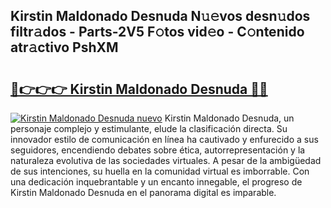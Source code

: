 ## Kirstin Maldonado Desnuda N𝚞𝚎vos desn𝚞dos filtr𝚊dos - Parts-2V5 F𝚘tos vid𝚎o - C𝚘ntenido atr𝚊ctivo PshXM

# <h2><a href="http://mba7vy.tromn.icu/?c=Kirstin+Maldonado+Desnuda">🔗👉👉👉 Kirstin Maldonado Desnuda 🔗🔗</a></h2>

[![Kirstin Maldonado Desnuda nuevo](https://i.imgur.com/pEAQMta.gif)](http://mba7vy.tromn.icu/?c=Kirstin+Maldonado+Desnuda)
Kirstin Maldonado Desnuda, un personaje complejo y estimulante, elude la clasificación directa. Su innovador estilo de comunicación en línea ha cautivado y enfurecido a sus seguidores, encendiendo debates sobre ética, autorrepresentación y la naturaleza evolutiva de las sociedades virtuales. A pesar de la ambigüedad de sus intenciones, su huella en la comunidad virtual es imborrable. Con una dedicación inquebrantable y un encanto innegable, el progreso de Kirstin Maldonado Desnuda en el panorama digital es imparable.
